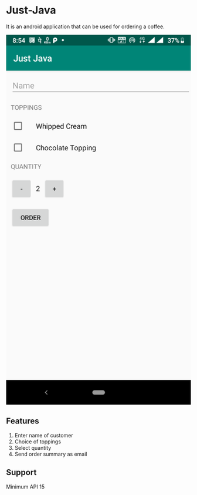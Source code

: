 # Just-Java

It is an android application that can be used for ordering a coffee.

![Image](img.png)

## Features

1. Enter name of customer
2. Choice of toppings
3. Select quantity
4. Send order summary as email

## Support

Minimum API 15 

